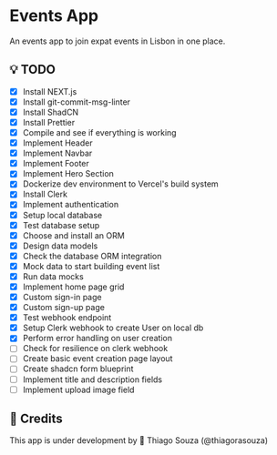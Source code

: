 # Events App

An events app to join expat events in Lisbon in one place.

## :bulb: TODO

- [x] Install NEXT.js
- [x] Install git-commit-msg-linter
- [x] Install ShadCN
- [x] Install Prettier
- [x] Compile and see if everything is working
- [x] Implement Header
- [x] Implement Navbar
- [x] Implement Footer
- [x] Implement Hero Section
- [x] Dockerize dev environment to Vercel's build system
- [x] Install Clerk
- [x] Implement authentication
- [x] Setup local database
- [x] Test database setup
- [x] Choose and install an ORM
- [x] Design data models
- [x] Check the database ORM integration
- [x] Mock data to start building event list
- [x] Run data mocks
- [x] Implement home page grid
- [x] Custom sign-in page
- [x] Custom sign-up page
- [x] Test webhook endpoint
- [x] Setup Clerk webhook to create User on local db
- [x] Perform error handling on user creation
- [ ] Check for resilience on clerk webhook
- [ ] Create basic event creation page layout
- [ ] Create shadcn form blueprint
- [ ] Implement title and description fields
- [ ] Implement upload image field

## :wrench: Credits

This app is under development by :rocket: Thiago Souza (@thiagorasouza)
